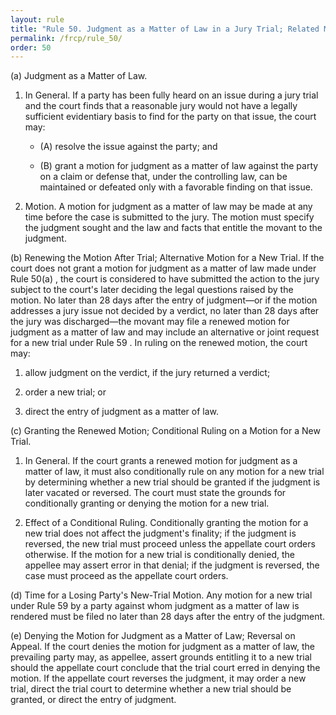 ```yaml
---
layout: rule
title: "Rule 50. Judgment as a Matter of Law in a Jury Trial; Related Motion for a New Trial; Conditional Ruling"
permalink: /frcp/rule_50/
order: 50
---
```


(a) Judgment as a Matter of Law.


1. In General. If a party has been fully heard on an issue during a jury trial and the court finds that a reasonable jury would not have a legally sufficient evidentiary basis to find for the party on that issue, the court may:


    - (A) resolve the issue against the party; and


    - (B) grant a motion for judgment as a matter of law against the party on a claim or defense that, under the controlling law, can be maintained or defeated only with a favorable finding on that issue.


2. Motion. A motion for judgment as a matter of law may be made at any time before the case is submitted to the jury. The motion must specify the judgment sought and the law and facts that entitle the movant to the judgment.


(b) Renewing the Motion After Trial; Alternative Motion for a New Trial. If the court does not grant a motion for judgment as a matter of law made under Rule 50(a) , the court is considered to have submitted the action to the jury subject to the court's later deciding the legal questions raised by the motion. No later than 28 days after the entry of judgment—or if the motion addresses a jury issue not decided by a verdict, no later than 28 days after the jury was discharged—the movant may file a renewed motion for judgment as a matter of law and may include an alternative or joint request for a new trial under Rule 59 . In ruling on the renewed motion, the court may:


1. allow judgment on the verdict, if the jury returned a verdict;


2. order a new trial; or


3. direct the entry of judgment as a matter of law.


(c) Granting the Renewed Motion; Conditional Ruling on a Motion for a New Trial.


1. In General. If the court grants a renewed motion for judgment as a matter of law, it must also conditionally rule on any motion for a new trial by determining whether a new trial should be granted if the judgment is later vacated or reversed. The court must state the grounds for conditionally granting or denying the motion for a new trial.


2. Effect of a Conditional Ruling. Conditionally granting the motion for a new trial does not affect the judgment's finality; if the judgment is reversed, the new trial must proceed unless the appellate court orders otherwise. If the motion for a new trial is conditionally denied, the appellee may assert error in that denial; if the judgment is reversed, the case must proceed as the appellate court orders.


(d) Time for a Losing Party's New-Trial Motion. Any motion for a new trial under Rule 59 by a party against whom judgment as a matter of law is rendered must be filed no later than 28 days after the entry of the judgment.


(e) Denying the Motion for Judgment as a Matter of Law; Reversal on Appeal. If the court denies the motion for judgment as a matter of law, the prevailing party may, as appellee, assert grounds entitling it to a new trial should the appellate court conclude that the trial court erred in denying the motion. If the appellate court reverses the judgment, it may order a new trial, direct the trial court to determine whether a new trial should be granted, or direct the entry of judgment.
